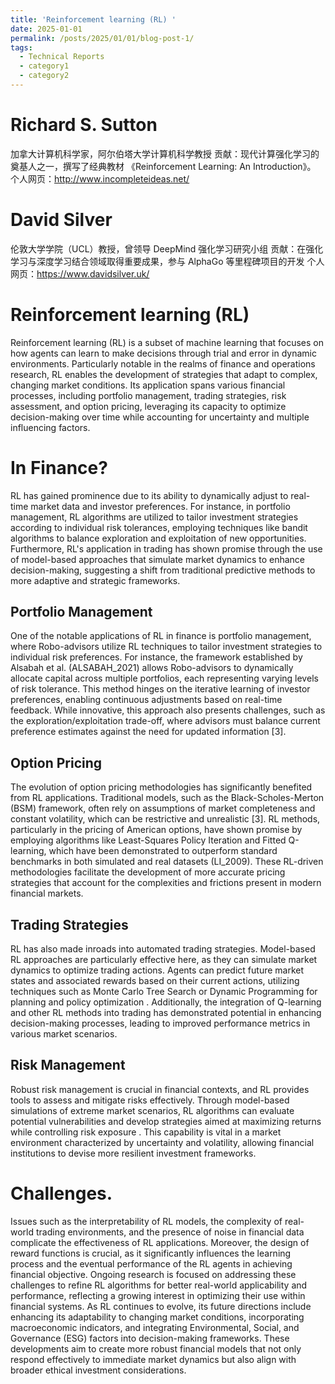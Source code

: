 ```yaml
---
title: 'Reinforcement learning (RL) '
date: 2025-01-01
permalink: /posts/2025/01/01/blog-post-1/
tags:
  - Technical Reports
  - category1
  - category2
---
```





Richard S. Sutton
======
加拿大计算机科学家，阿尔伯塔大学计算机科学教授
贡献：现代计算强化学习的奠基人之一，撰写了经典教材 《Reinforcement Learning: An Introduction》。
个人网页：http://www.incompleteideas.net/

David Silver
======
伦敦大学学院（UCL）教授，曾领导 DeepMind 强化学习研究小组
贡献：在强化学习与深度学习结合领域取得重要成果，参与 AlphaGo 等里程碑项目的开发
个人网页：https://www.davidsilver.uk/

Reinforcement learning (RL) 
======

Reinforcement learning (RL) is a subset of machine learning that focuses on how agents can learn to make decisions through trial and error in dynamic environments. Particularly notable in the realms of finance and operations research, RL enables the development of strategies that adapt to complex, changing market conditions. Its application spans various financial processes, including portfolio management, trading strategies, risk assessment, and option pricing, leveraging its capacity to optimize decision-making over time while accounting for uncertainty and multiple influencing factors. 

In Finance?
======
RL has gained prominence due to its ability to dynamically adjust to real-time market data and investor preferences. For instance, in portfolio management, RL algorithms are utilized to tailor investment strategies according to individual risk tolerances, employing techniques like bandit algorithms to balance exploration and exploitation of new opportunities. 
Furthermore, RL's application in trading has shown promise through the use of model-based approaches that simulate market dynamics to enhance decision-making, suggesting a shift from traditional predictive methods to more adaptive and strategic frameworks. 

Portfolio Management
------
One of the notable applications of RL in finance is portfolio management, where Robo-advisors utilize RL techniques to tailor investment strategies to individual risk preferences. For instance, the framework established by Alsabah et al. (ALSABAH_2021) allows Robo-advisors to dynamically allocate capital across multiple portfolios, each representing varying levels of risk tolerance. This method hinges on the iterative learning of investor preferences, enabling continuous adjustments based on real-time feedback. While innovative, this approach also presents challenges, such as the exploration/exploitation trade-off, where advisors must balance current preference estimates against the need for updated information [3].

Option Pricing
------
The evolution of option pricing methodologies has significantly benefited from RL applications. Traditional models, such as the Black-Scholes-Merton (BSM) framework, often rely on assumptions of market completeness and constant volatility, which can be restrictive and unrealistic [3]. RL methods, particularly in the pricing of American options, have shown promise by employing algorithms like Least-Squares Policy Iteration and Fitted Q-learning, which have been demonstrated to outperform standard benchmarks in both simulated and real datasets (LI_2009). These RL-driven methodologies facilitate the development of more accurate pricing strategies that account for the complexities and frictions present in modern financial markets.

Trading Strategies
------
RL has also made inroads into automated trading strategies. Model-based RL approaches are particularly effective here, as they can simulate market dynamics to optimize trading actions. Agents can predict future market states and associated rewards based on their current actions, utilizing techniques such as Monte Carlo Tree Search or Dynamic Programming for planning and policy optimization . Additionally, the integration of Q-learning and other RL methods into trading has demonstrated potential in enhancing decision-making processes, leading to improved performance metrics in various market scenarios.

Risk Management
------
Robust risk management is crucial in financial contexts, and RL provides tools to assess and mitigate risks effectively. Through model-based simulations of extreme market scenarios, RL algorithms can evaluate potential vulnerabilities and develop strategies aimed at maximizing returns while controlling risk exposure . This capability is vital in a market environment characterized by uncertainty and volatility, allowing financial institutions to devise more resilient investment frameworks.




Challenges. 
======
Issues such as the interpretability of RL models, the complexity of real-world trading environments, and the presence of noise in financial data complicate the effectiveness of RL applications. Moreover, the design of reward functions is crucial, as it significantly influences the learning process and the eventual performance of the RL agents in achieving financial objective. Ongoing research is focused on addressing these challenges to refine RL algorithms for better real-world applicability and performance, reflecting a growing interest in optimizing their use within financial systems. As RL continues to evolve, its future directions include enhancing its adaptability to changing market conditions, incorporating macroeconomic indicators, and integrating Environmental, Social, and Governance (ESG) factors into decision-making frameworks. These developments aim to create more robust financial models that not only respond effectively to immediate market dynamics but also align with broader ethical investment considerations.
